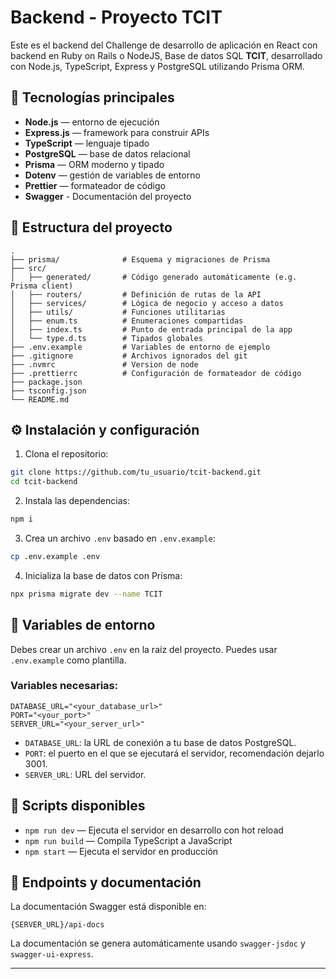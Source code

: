 # Backend - Proyecto TCIT

Este es el backend del Challenge de desarrollo de aplicación en React con backend en Ruby on Rails o NodeJS, Base de datos SQL **TCIT**, desarrollado con Node.js, TypeScript, Express y PostgreSQL utilizando Prisma ORM.

## 🧰 Tecnologías principales

- **Node.js** — entorno de ejecución
- **Express.js** — framework para construir APIs
- **TypeScript** — lenguaje tipado
- **PostgreSQL** — base de datos relacional
- **Prisma** — ORM moderno y tipado
- **Dotenv** — gestión de variables de entorno
- **Prettier** — formateador de código
- **Swagger** - Documentación del proyecto

## 📁 Estructura del proyecto

```
.
├── prisma/              # Esquema y migraciones de Prisma
├── src/
│   ├── generated/       # Código generado automáticamente (e.g. Prisma client)
│   ├── routers/         # Definición de rutas de la API
│   ├── services/        # Lógica de negocio y acceso a datos
│   ├── utils/           # Funciones utilitarias
│   ├── enum.ts          # Enumeraciones compartidas
│   ├── index.ts         # Punto de entrada principal de la app
│   └── type.d.ts        # Tipados globales
├── .env.example         # Variables de entorno de ejemplo
├── .gitignore           # Archivos ignorados del git
├── .nvmrc               # Version de node
├── .prettierrc          # Configuración de formateador de código
├── package.json
├── tsconfig.json
└── README.md
```

## ⚙️ Instalación y configuración

1. Clona el repositorio:

```bash
git clone https://github.com/tu_usuario/tcit-backend.git
cd tcit-backend
```

2. Instala las dependencias:

```bash
npm i
```

3. Crea un archivo `.env` basado en `.env.example`:

```bash
cp .env.example .env
```

4. Inicializa la base de datos con Prisma:

```bash
npx prisma migrate dev --name TCIT
```

## 📄 Variables de entorno

Debes crear un archivo `.env` en la raíz del proyecto. Puedes usar `.env.example` como plantilla.

### Variables necesarias:

```env
DATABASE_URL="<your_database_url>"
PORT="<your_port>"
SERVER_URL="<your_server_url>"

```

- `DATABASE_URL`: la URL de conexión a tu base de datos PostgreSQL.
- `PORT`: el puerto en el que se ejecutará el servidor, recomendación dejarlo 3001.
- `SERVER_URL`: URL del servidor.

## 🚀 Scripts disponibles

- `npm run dev` — Ejecuta el servidor en desarrollo con hot reload
- `npm run build` — Compila TypeScript a JavaScript
- `npm start` — Ejecuta el servidor en producción

## 🧪 Endpoints y documentación

La documentación Swagger está disponible en:

```
{SERVER_URL}/api-docs
```

La documentación se genera automáticamente usando `swagger-jsdoc` y `swagger-ui-express`.

---
